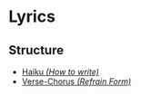 # Lyrics

## Structure

  - [Haiku _(How to write)_](https://www.youtube.com/watch?v=ZQQmv38Xgt0)
  - [Verse-Chorus _(Refrain Form)_](https://www.youtube.com/watch?v=Yew4pzymcMM)

